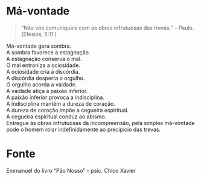 # Má-vontade

> “Não vos comuniqueis com as obras infrutuosas das trevas.” – Paulo. (Efésios, 5:11.)

Má-vontade gera sombra.  
A sombra favorece a estagnação.  
A estagnação conserva o mal.  
O mal entroniza a ociosidade.  
A ociosidade cria a discórdia.  
A discórdia desperta o orgulho.  
O orgulho acorda a vaidade.  
A vaidade atiça a paixão inferior.  
A paixão inferior provoca a indisciplina.  
A indisciplina mantém a dureza de coração.  
A dureza de coração impõe a cegueira espiritual.  
A cegueira espiritual conduz ao abismo.  
Entregue às obras infrutuosas da incompreensão, pela simples má-vontade pode o homem rolar indefinidamente ao precipício das trevas.  

# Fonte
Emmanuel
do livro “Pão Nosso” – psic. Chico Xavier

